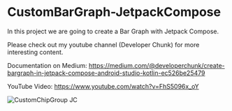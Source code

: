 # CustomBarGraph-JetpackCompose

In this project we are going to create a Bar Graph with Jetpack Compose.

Please check out my youtube channel (Developer Chunk) for more interesting content.

Documentation on Medium: https://medium.com/@developerchunk/create-bargraph-in-jetpack-compose-android-studio-kotlin-ec526be25479

YouTube Video: https://www.youtube.com/watch?v=FhS5096x_oY

![CustomChipGroup JC](https://user-images.githubusercontent.com/90105266/194074540-9e5d5c9a-0813-4730-b02f-14aee24ff2b8.png)
